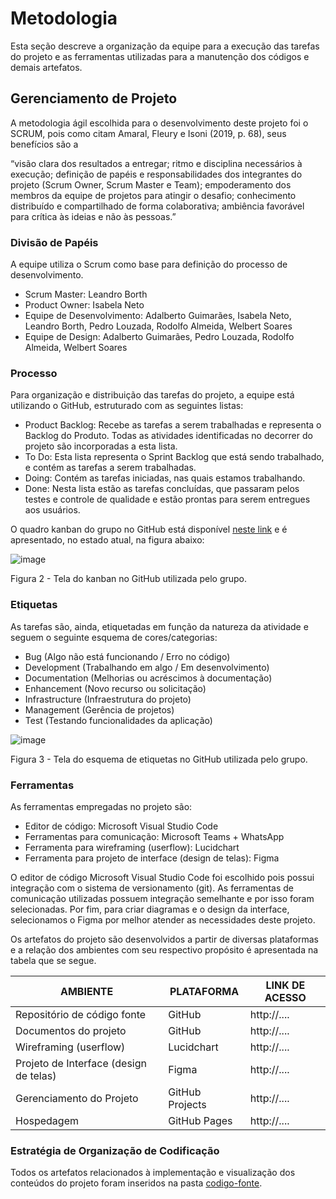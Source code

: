 
# Metodologia

Esta seção descreve a organização da equipe para a execução das tarefas do projeto e as ferramentas utilizadas para a manutenção dos códigos e demais artefatos.

## Gerenciamento de Projeto

A metodologia ágil escolhida para o desenvolvimento deste projeto foi o SCRUM, pois como citam Amaral, Fleury e Isoni (2019, p. 68), seus benefícios são a

“visão clara dos resultados a entregar; ritmo e disciplina necessários à execução; definição de papéis e responsabilidades dos integrantes do projeto (Scrum Owner, Scrum Master e Team); empoderamento dos membros da equipe de projetos para atingir o desafio; conhecimento distribuído e compartilhado de forma colaborativa; ambiência favorável para crítica às ideias e não às pessoas.”

### Divisão de Papéis

A equipe utiliza o Scrum como base para definição do processo de desenvolvimento.

- Scrum Master: Leandro Borth
- Product Owner: Isabela Neto
- Equipe de Desenvolvimento: Adalberto Guimarães, Isabela Neto, Leandro Borth, Pedro Louzada, Rodolfo Almeida, Welbert Soares
- Equipe de Design: Adalberto Guimarães, Pedro Louzada, Rodolfo Almeida, Welbert Soares

### Processo

Para organização e distribuição das tarefas do projeto, a equipe está utilizando o GitHub, estruturado com as seguintes listas:

- Product Backlog: Recebe as tarefas a serem trabalhadas e representa o Backlog do Produto. Todas as atividades identificadas no decorrer do projeto são incorporadas a esta lista.
- To Do: Esta lista representa o Sprint Backlog que está sendo trabalhado, e contém as tarefas a serem trabalhadas.
- Doing: Contém as tarefas iniciadas, nas quais estamos trabalhando.
- Done: Nesta lista estão as tarefas concluídas, que passaram pelos testes e controle de qualidade e estão prontas para serem entregues aos usuários.

O quadro kanban do grupo no GitHub está disponível [neste link](https://github.com/orgs/ICEI-PUC-Minas-PMV-ADS/projects/595/views/1) e é apresentado, no estado atual, na figura abaixo:

![image](https://github.com/ICEI-PUC-Minas-PMV-ADS/pmv-ads-2023-2-e1-proj-web-t5-finanfy/assets/116202867/d1f69969-102d-40f9-b586-845136ff60fb)

Figura 2 - Tela do kanban no GitHub utilizada pelo grupo.

### Etiquetas

<p>As tarefas são, ainda, etiquetadas em função da natureza da atividade e seguem o seguinte esquema de cores/categorias:</p>

<ul>
  <li>Bug (Algo não está funcionando / Erro no código)</li>
  <li>Development (Trabalhando em algo / Em desenvolvimento)</li>
  <li>Documentation (Melhorias ou acréscimos à documentação)</li>
  <li>Enhancement (Novo recurso ou solicitação)</li>
  <li>Infrastructure (Infraestrutura do projeto)</li>
  <li>Management (Gerência de projetos)</li>
  <li>Test (Testando funcionalidades da aplicação)</li>
</ul>

![image](https://github.com/ICEI-PUC-Minas-PMV-ADS/pmv-ads-2023-2-e1-proj-web-t5-finanfy/assets/116202867/ef72505c-7465-4b03-8489-97ee1c70d51a)

Figura 3 - Tela do esquema de etiquetas no GitHub utilizada pelo grupo.

### Ferramentas

As ferramentas empregadas no projeto são:

- Editor de código: Microsoft Visual Studio Code
- Ferramentas para comunicação: Microsoft Teams + WhatsApp
- Ferramenta para wireframing (userflow): Lucidchart
- Ferramenta para projeto de interface (design de telas): Figma

O editor de código Microsoft Visual Studio Code foi escolhido pois possui integração com o sistema de versionamento (git). As ferramentas de comunicação utilizadas possuem integração semelhante e por isso foram selecionadas. Por fim, para criar diagramas e o design da interface, selecionamos o Figma por melhor atender as necessidades deste projeto.

Os artefatos do projeto são desenvolvidos a partir de diversas plataformas e a relação dos ambientes com seu respectivo propósito é apresentada na tabela que se segue.

| AMBIENTE                               | PLATAFORMA                         | LINK DE ACESSO                         |
|----------------------------------------|------------------------------------|----------------------------------------|
| Repositório de código fonte            | GitHub                             | http://....                            |
| Documentos do projeto                  | GitHub                             | http://....                            |
| Wireframing (userflow)                 | Lucidchart                         | http://....                            |
| Projeto de Interface (design de telas) | Figma                              | http://....                            |
| Gerenciamento do Projeto               | GitHub Projects                    | http://....                            |
| Hospedagem                             | GitHub Pages                       | http://....                            |

### Estratégia de Organização de Codificação 

Todos os artefatos relacionados à implementação e visualização dos conteúdos do projeto foram inseridos na pasta [codigo-fonte](https://github.com/ICEI-PUC-Minas-PMV-ADS/pmv-ads-2023-2-e1-proj-web-t5-finanfy/tree/main/codigo-fonte).
